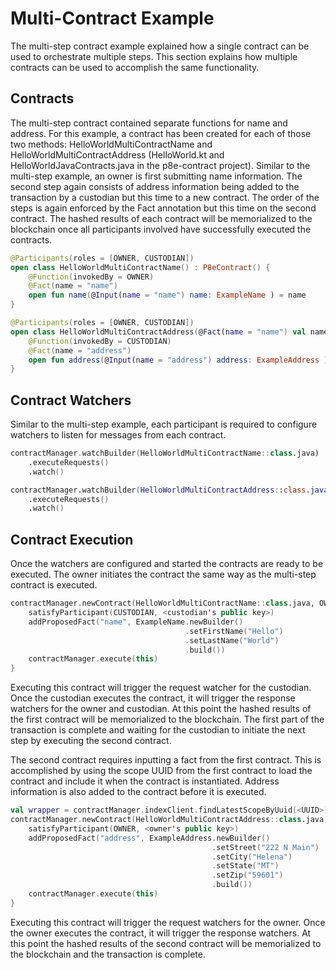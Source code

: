 # Multi-Contract Example

The multi-step contract example explained how a single contract can be used to orchestrate multiple steps. This section explains how multiple contracts can be used to accomplish the same functionality.

## Contracts

The multi-step contract contained separate functions for name and address. For this example, a contract has been created for each of those two methods: HelloWorldMultiContractName and HelloWorldMultiContractAddress \(HelloWorld.kt and HelloWorldJavaContracts.java in the p8e-contract project\). Similar to the multi-step example, an owner is first submitting name information. The second step again consists of address information being added to the transaction by a custodian but this time to a new contract. The order of the steps is again enforced by the Fact annotation but this time on the second contract. The hashed results of each contract will be memorialized to the blockchain once all participants involved have successfully executed the contracts.

```kotlin
@Participants(roles = [OWNER, CUSTODIAN])
open class HelloWorldMultiContractName() : P8eContract() {
    @Function(invokedBy = OWNER)
    @Fact(name = "name")
    open fun name(@Input(name = "name") name: ExampleName ) = name
}

@Participants(roles = [OWNER, CUSTODIAN])
open class HelloWorldMultiContractAddress(@Fact(name = "name") val name: ExampleName) : P8eContract() {
    @Function(invokedBy = CUSTODIAN)
    @Fact(name = "address")
    open fun address(@Input(name = "address") address: ExampleAddress ) = address
}
```

## Contract Watchers

Similar to the multi-step example, each participant is required to configure watchers to listen for messages from each contract.

```kotlin
contractManager.watchBuilder(HelloWorldMultiContractName::class.java)
    .executeRequests()
    .watch()

contractManager.watchBuilder(HelloWorldMultiContractAddress::class.java)
    .executeRequests()
    .watch()
```

## Contract Execution

Once the watchers are configured and started the contracts are ready to be executed. The owner initiates the contract the same way as the multi-step contract is executed.

```kotlin
contractManager.newContract(HelloWorldMultiContractName::class.java, OWNER).apply {
    satisfyParticipant(CUSTODIAN, <custodian's public key>)
    addProposedFact("name", ExampleName.newBuilder()
                                       .setFirstName("Hello")
                                       .setLastName("World")
                                       .build())
    contractManager.execute(this)
}
```

Executing this contract will trigger the request watcher for the custodian. Once the custodian executes the contract, it will trigger the response watchers for the owner and custodian. At this point the hashed results of the first contract will be memorialized to the blockchain. The first part of the transaction is complete and waiting for the custodian to initiate the next step by executing the second contract.

The second contract requires inputting a fact from the first contract. This is accomplished by using the scope UUID from the first contract to load the contract and include it when the contract is instantiated. Address information is also added to the contract before it is executed.

```kotlin
val wrapper = contractManager.indexClient.findLatestScopeByUuid(<UUID>)
contractManager.newContract(HelloWorldMultiContractAddress::class.java, wrapper?.scope, CUSTODIAN).apply {
    satisfyParticipant(OWNER, <owner's public key>)
    addProposedFact("address", ExampleAddress.newBuilder()
                                             .setStreet("222 N Main")
                                             .setCity("Helena")
                                             .setState("MT")
                                             .setZip("59601")
                                             .build())
    contractManager.execute(this)
}
```

Executing this contract will trigger the request watchers for the owner. Once the owner executes the contract, it will trigger the response watchers. At this point the hashed results of the second contract will be memorialized to the blockchain and the transaction is complete.


